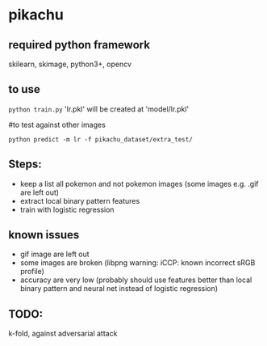 # pikachu
 
## required python framework
skilearn, skimage, python3+, opencv

## to use

`python train.py`
'lr.pkl' will be created at 'model/lr.pkl'

#to test against other images

`python predict -m lr -f pikachu_dataset/extra_test/`

## Steps:
* keep a list all pokemon and not pokemon images (some images e.g. .gif are left out)
* extract local binary pattern features 
* train with logistic regression

## known issues
* gif image are left out
* some images are broken (libpng warning: iCCP: known incorrect sRGB profile)
* accuracy are very low (probably should use features better than local binary pattern and neural net instead of logistic regression)

## TODO:
k-fold, against adversarial attack